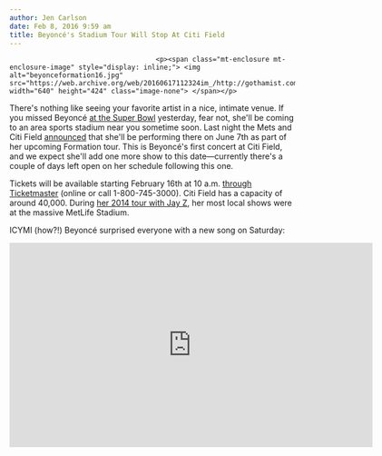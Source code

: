 ```yaml
---
author: Jen Carlson
date: Feb 8, 2016 9:59 am
title: Beyoncé's Stadium Tour Will Stop At Citi Field
---
```


	
										<p><span class="mt-enclosure mt-enclosure-image" style="display: inline;"> <img alt="beyonceformation16.jpg" src="https://web.archive.org/web/20160617112324im_/http://gothamist.com/attachments/arts_jen/beyonceformation16.jpg" width="640" height="424" class="image-none"> </span></p>

<p>There&apos;s nothing like seeing your favorite artist in a nice, intimate venue. If you missed Beyonc&#xE9; <a href="https://web.archive.org/web/20160617112324/http://sfist.com/2016/02/07/super_bowl_50_coldplay_refuses_to_l.php">at the Super Bowl</a> yesterday, fear not, she&apos;ll be coming to an area sports stadium near you sometime soon. Last night the Mets and Citi Field <a href="https://web.archive.org/web/20160617112324/http://newyork.mets.mlb.com/nym/ticketing/beyonce.jsp?partnerId=ed-10023679-871588083">announced</a> that she&apos;ll be performing there on June 7th as part of her upcoming Formation tour. This is Beyonc&#xE9;&apos;s first concert at Citi Field, and we expect she&apos;ll add one more show to this date&#x2014;currently there&apos;s a couple of days left open on her schedule following this one.</p>

<p>Tickets will be available starting February 16th at 10 a.m. <a href="https://web.archive.org/web/20160617112324/http://www.ticketmaster.com/Beyonce-tickets/artist/894191">through Ticketmaster</a> (online or call 1-800-745-3000). Citi Field has a capacity of around 40,000. During <a href="https://web.archive.org/web/20160617112324/https://en.wikipedia.org/wiki/On_the_Run_Tour_(Beyonc%C3%A9_and_Jay_Z)">her 2014 tour with Jay Z</a>, her most local shows were at the massive MetLife Stadium.</p>

<p>ICYMI (how?!) Beyonc&#xE9; surprised everyone with a new song on Saturday:</p>

<p><iframe width="640" height="360" src="https://web.archive.org/web/20160617112324if_/https://www.youtube.com/embed/LrCHz1gwzTo" frameborder="0" allowfullscreen></iframe></p>					
										
									
				